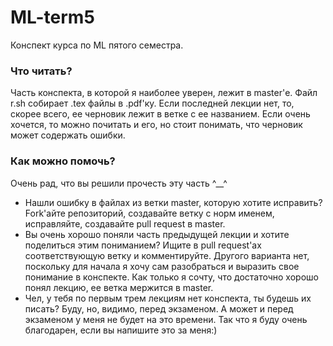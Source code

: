 # ML-term5
Конспект курса по ML пятого семестра.
### Что читать?
Часть конспекта, в которой я наиболее уверен, лежит в master'е. Файл r.sh собирает .tex файлы в .pdf'ку. Если последней лекции нет, то, скорее всего, ее черновик лежит в ветке с ее названием. Если очень хочется, то можно почитать и его, но стоит понимать, что черновик может содержать ошибки.
### Как можно помочь?
Очень рад, что вы решили прочесть эту часть ^__^
*  Нашли ошибку в файлах из ветки master, которую хотите исправить? Fork'айте репозиторий, создавайте ветку с норм именем, исправляйте, создавайте pull request в master. 
*  Вы очень хорошо поняли часть предыдущей лекции и хотите поделиться этим пониманием? Ищите в pull request'ах соответствующую ветку и комментируйте. Другого варианта нет, поскольку для начала я хочу сам разобраться и выразить свое понимание в конспекте. Как только я сочту, что достаточно хорошо понял лекцию, ее ветка мержится в master.
*  Чел, у тебя по первым трем лекциям нет конспекта, ты будешь их писать? Буду, но, видимо, перед экзаменом. А может и перед экзаменом у меня не будет на это времени. Так что я буду очень благодарен, если вы напишите это за меня:)

